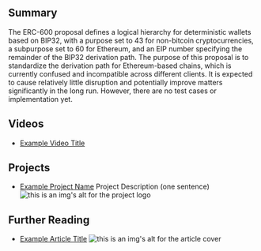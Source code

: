 ## Summary

The ERC-600 proposal defines a logical hierarchy for deterministic wallets based on BIP32, with a purpose set to 43 for non-bitcoin cryptocurrencies, a subpurpose set to 60 for Ethereum, and an EIP number specifying the remainder of the BIP32 derivation path. The purpose of this proposal is to standardize the derivation path for Ethereum-based chains, which is currently confused and incompatible across different clients. It is expected to cause relatively little disruption and potentially improve matters significantly in the long run. However, there are no test cases or implementation yet.

## Videos

- [Example Video Title](https://www.youtube.com/watch?v=TDGq4aeevgY)

## Projects

- [Example Project Name](https://xxxx.xxx/xxxxx) Project Description (one sentence) ![this is an img's alt for the project logo](https://xxxx.xxx/project-logo.xxx)

## Further Reading

- [Example Article Title](https://xxxx.xxx/xxxxx) ![this is an img's alt for the article cover](https://xxxx.xxx/article-cover.xxx)
